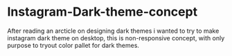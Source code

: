 # Instagram-Dark-theme-concept
After reading an arcticle on designing dark themes i wanted to try to make instagram dark theme on desktop, this is non-responsive concept, with only purpose to tryout color pallet for dark themes.

